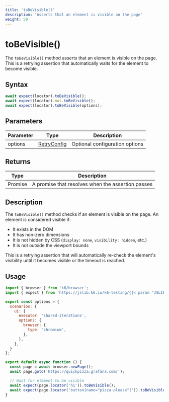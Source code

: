 ```yaml
---
title: 'toBeVisible()'
description: 'Asserts that an element is visible on the page'
weight: 50
---
```


# toBeVisible()

The `toBeVisible()` method asserts that an element is visible on the page. This is a retrying assertion that automatically waits for the element to become visible.

## Syntax

<!-- eslint-skip -->
<!-- md-k6:skip -->

```javascript
await expect(locator).toBeVisible();
await expect(locator).not.toBeVisible();
await expect(locator).toBeVisible(options);
```

## Parameters

| Parameter | Type                                                                                                                    | Description                    |
| --------- | ----------------------------------------------------------------------------------------------------------------------- | ------------------------------ |
| options   | [RetryConfig](https://grafana.com/docs/k6/<K6_VERSION>/javascript-api/jslib/k6-testing/retrying-assertions/retryconfig) | Optional configuration options |

## Returns

| Type          | Description                                       |
| ------------- | ------------------------------------------------- |
| Promise<void> | A promise that resolves when the assertion passes |

## Description

The `toBeVisible()` method checks if an element is visible on the page. An element is considered visible if:

- It exists in the DOM
- It has non-zero dimensions
- It is not hidden by CSS (`display: none`, `visibility: hidden`, etc.)
- It is not outside the viewport bounds

This is a retrying assertion that will automatically re-check the element's visibility until it becomes visible or the timeout is reached.

## Usage

<!-- md-k6:skip -->

```javascript
import { browser } from 'k6/browser';
import { expect } from 'https://jslib.k6.io/k6-testing/{{< param "JSLIB_TESTING_VERSION" >}}/index.js';

export const options = {
  scenarios: {
    ui: {
      executor: 'shared-iterations',
      options: {
        browser: {
          type: 'chromium',
        },
      },
    },
  }
};

export default async function () {
  const page = await browser.newPage();
  await page.goto('https://quickpizza.grafana.com/');

  // Wait for element to be visible
  await expect(page.locator('h1')).toBeVisible();
  await expect(page.locator('button[name="pizza-please"]')).toBeVisible();
}
```

